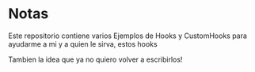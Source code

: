 # Notas

Este repositorio contiene varios Ejemplos de Hooks y CustomHooks para ayudarme a mi y a quien le sirva, estos hooks

Tambien la idea que ya no quiero volver a escribirlos!